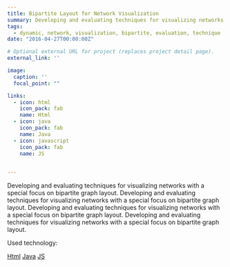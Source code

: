 ```yaml
---
title: Bipartite Layout for Network Visualization
summary: Developing and evaluating techniques for visualizing networks with a special focus on bipartite graph layout.
tags:
  - dynamic, network, visualization, bipartite, evaluation, technique
date: "2016-04-27T00:00:00Z"

# Optional external URL for project (replaces project detail page).
external_link: ''

image:
  caption: ''
  focal_point: ""

links:
  - icon: html
    icon_pack: fab
    name: Html
  - icon: java
    icon_pack: fab
    name: Java
  - icon: javascript
    icon_pack: fab
    name: JS
    

---
```

Developing and evaluating techniques for visualizing networks with a special focus on bipartite graph layout. Developing and evaluating techniques for visualizing networks with a special focus on bipartite graph layout. Developing and evaluating techniques for visualizing networks with a special focus on bipartite graph layout. Developing and evaluating techniques for visualizing networks with a special focus on bipartite graph layout. 

Used technology:
<div class="btn-links mb-3">
  <a class="btn btn-outline-primary btn-page-header" href="#" /><i class="fab fa-html mr-1"></i>Html</a>
  <a class="btn btn-outline-primary btn-page-header" href="#" /><i class="fab fa-java mr-1"></i>Java</a>
  <a class="btn btn-outline-primary btn-page-header" href="#" /><i class="fab fa-ja mr-1"></i>JS</a>
</div>